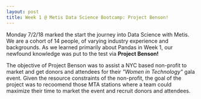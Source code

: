 ```yaml
---
layout: post
title: Week 1 @ Metis Data Science Bootcamp: Project Benson!
---
```


Monday 7/2/18 marked the start the journey into Data Science with Metis.  We are a cohort of 14 people, of varying industry experience and backgrounds.  As we learned primarily about Pandas 
in Week 1, our newfound knowledge was put to the test via **Project Benson!**

The objective of Project Benson was to assist a NYC based non-profit to market and get donors and attendees for their *"Women in Technology"* gala event.  Given the resource constraints of 
the non-profit, the goal of the project was to recoomend those MTA stations where a team could maximize their time to market the event and recruit donors and attendees.


